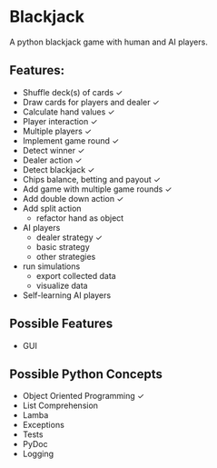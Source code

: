 # Blackjack

A python blackjack game with human and AI players.

## Features:
* Shuffle deck(s) of cards ✓
* Draw cards for players and dealer ✓
* Calculate hand values ✓
* Player interaction ✓
* Multiple players ✓
* Implement game round ✓
* Detect winner ✓
* Dealer action ✓
* Detect blackjack ✓
* Chips balance, betting and payout ✓
* Add game with multiple game rounds ✓
* Add double down action ✓
* Add split action
  * refactor hand as object
* AI players
  * dealer strategy ✓
  * basic strategy
  * other strategies
* run simulations
  * export collected data
  * visualize data
* Self-learning AI players

## Possible Features
* GUI

## Possible Python Concepts
* Object Oriented Programming ✓
* List Comprehension
* Lamba
* Exceptions
* Tests
* PyDoc
* Logging
